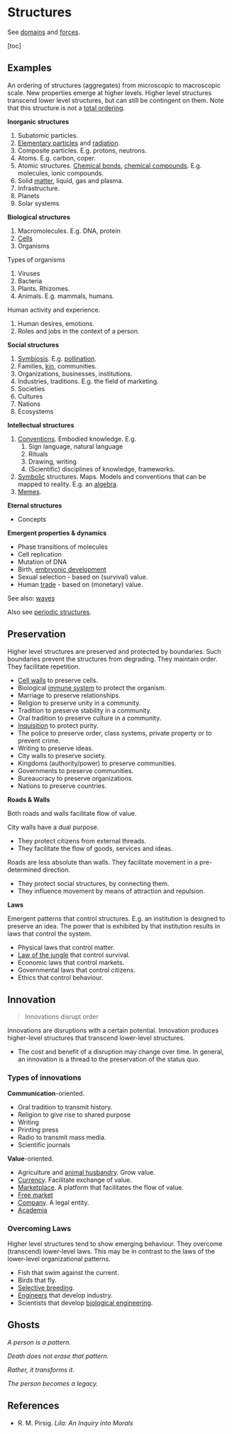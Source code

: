 # Structures

See [domains](domains.md) and [forces](forces.md).

[toc]

## Examples

An ordering of structures (aggregates) from microscopic to macroscopic scale. New properties emerge at higher levels. Higher level structures transcend lower level structures, but can still be contingent on them. Note that this structure is not a [total ordering](https://en.wikipedia.org/wiki/Total_order).



**Inorganic structures**

1. Subatomic particles.
2. [Elementary particles](https://en.wikipedia.org/wiki/Elementary_particle) and [radiation](https://en.wikipedia.org/wiki/Electromagnetic_radiation).
3. Composite particles. E.g. protons, neutrons.
4. Atoms. E.g. carbon, coper.
5. Atomic structures. [Chemical bonds](https://en.wikipedia.org/wiki/Chemical_bond), [chemical compounds](https://en.wikipedia.org/wiki/Chemical_compound). E.g. molecules, ionic compounds.
6. Solid [matter](https://en.wikipedia.org/wiki/State_of_matter), liquid, gas and plasma.
7. Infrastructure.
8. Planets
9. Solar systems



**Biological structures**

1. Macromolecules. E.g. DNA, protein
2. [Cells](https://en.wikipedia.org/wiki/Cell_(biology))
3. Organisms

Types of organisms

1. Viruses
2. Bacteria
3. Plants. Rhizomes.
4. Animals. E.g. mammals, humans.

Human activity and experience. 

1. Human desires, emotions.
2. Roles and jobs in the context of a person.



**Social structures**

1. [Symbiosis](https://en.wikipedia.org/wiki/Symbiosis). E.g. [pollination](https://en.wikipedia.org/wiki/Pollination).
2. Families, [kin](https://en.wikipedia.org/wiki/Kinship), communities.
3. Organizations, businesses, institutions.
4. Industries, traditions. E.g. the field of marketing.
5. Societies
6. Cultures
7. Nations
8. Ecosystems



**Intellectual structures**

1. [Conventions](https://en.wikipedia.org/wiki/Convention_(norm)). Embodied knowledge. E.g.
    1. Sign language, natural language
    2. Rituals
    3. Drawing, writing
    4. (Scientific) disciplines of knowledge, frameworks.
2. [Symbolic](https://en.wikipedia.org/wiki/Symbol) structures. Maps. Models and conventions that can be mapped to reality. E.g. an [algebra](https://en.wikipedia.org/wiki/Algebra).
3. [Memes](https://en.wikipedia.org/wiki/Meme).



**Eternal structures**

- Concepts



**Emergent properties & dynamics**

- Phase transitions of molecules
- Cell replication
- Mutation of DNA
- Birth, [embryonic development](https://en.wikipedia.org/wiki/Animal_embryonic_development)
- Sexual selection - based on (survival) value.
- Human [trade](https://en.wikipedia.org/wiki/Trade) - based on (monetary) value.



See also: [waves](../math/waves.md#Real%20world%20systems)

Also see [periodic structures](periodic-structures.md).



## Preservation

Higher level structures are preserved and protected by boundaries. Such boundaries prevent the structures from degrading. They maintain order. They facilitate repetition.

- [Cell walls](https://en.wikipedia.org/wiki/Cell_wall) to preserve cells.
- Biological [immune system](https://en.wikipedia.org/wiki/Immune_system) to protect the organism.
- Marriage to preserve relationships.
- Religion to preserve unity in a community.
- Tradition to preserve stability in a community.
- Oral tradition to preserve culture in a community.
- [Inquisition](https://en.wikipedia.org/wiki/Inquisition) to protect purity.
- The police to preserve order, class systems, private property or to prevent crime.
- Writing to preserve ideas.
- City walls to preserve society.
- Kingdoms (authority/power) to preserve communities.
- Governments to preserve communities.
- Bureaucracy to preserve organizations.
- Nations to preserve countries.



**Roads & Walls**

Both roads and walls facilitate flow of value.



City walls have a dual purpose.

- They protect citizens from external threads.
- They facilitate the flow of goods, services and ideas.



Roads are less absolute than walls. They facilitate movement in a pre-determined direction.

- They protect social structures, by connecting them.
- They influence movement by means of attraction and repulsion.



**Laws**

Emergent patterns that control structures. E.g. an institution is designed to preserve an idea. The power that is exhibited by that institution results in laws that control the system.

- Physical laws that control matter.
- [Law of the jungle](https://en.wikipedia.org/wiki/Law_of_the_jungle) that control survival.
- Economic laws that control markets.
- Governmental laws that control citizens.
- Ethics that control behaviour.



## Innovation

> Innovations disrupt order

Innovations are disruptions with a certain potential. Innovation produces higher-level structures that transcend lower-level structures.

- The cost and benefit of a disruption may change over time. In general, an innovation is a thread to the preservation of the status quo.



### Types of innovations

**Communication**-oriented.

- Oral tradition to transmit history.
- Religion to give rise to shared purpose
- Writing
- Printing press
- Radio to transmit mass media.
- Scientific journals

**Value**-oriented.

- Agriculture and [animal husbandry](https://en.wikipedia.org/wiki/Animal_husbandry). Grow value.
- [Currency](https://en.wikipedia.org/wiki/Currency). Facilitate exchange of value.
- [Marketplace](https://en.wikipedia.org/wiki/Marketplace). A platform that facilitates the flow of value.
- [Free market](https://en.wikipedia.org/wiki/Free_market)
- [Company](https://en.wikipedia.org/wiki/Company). A legal entity.
- [Academia](https://en.wikipedia.org/wiki/Academy)



### Overcoming Laws

Higher level structures tend to show emerging behaviour. They overcome (transcend) lower-level laws. This may be in contrast to the laws of the lower-level organizational patterns.

- Fish that swim against the current.
- Birds that fly.
- [Selective breeding](https://en.wikipedia.org/wiki/Selective_breeding).
- [Engineers](https://en.wikipedia.org/wiki/Engineering) that develop industry.
- Scientists that develop [biological engineering](https://en.wikipedia.org/wiki/Biological_engineering).



## Ghosts

*A person is a pattern.*

*Death does not erase that pattern.*

*Rather, it transforms it.*

*The person becomes a legacy.*



## References

- R. M. Pirsig. *Lila: An Inquiry into Morals*
